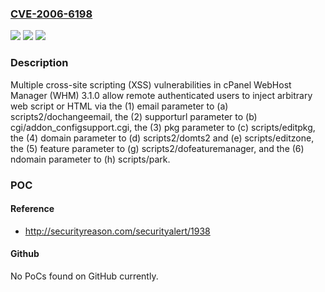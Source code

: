 ### [CVE-2006-6198](https://cve.mitre.org/cgi-bin/cvename.cgi?name=CVE-2006-6198)
![](https://img.shields.io/static/v1?label=Product&message=n%2Fa&color=blue)
![](https://img.shields.io/static/v1?label=Version&message=n%2Fa&color=blue)
![](https://img.shields.io/static/v1?label=Vulnerability&message=n%2Fa&color=brighgreen)

### Description

Multiple cross-site scripting (XSS) vulnerabilities in cPanel WebHost Manager (WHM) 3.1.0 allow remote authenticated users to inject arbitrary web script or HTML via the (1) email parameter to (a) scripts2/dochangeemail, the (2) supporturl parameter to (b) cgi/addon_configsupport.cgi, the (3) pkg parameter to (c) scripts/editpkg, the (4) domain parameter to (d) scripts2/domts2 and (e) scripts/editzone, the (5) feature parameter to (g) scripts2/dofeaturemanager, and the (6) ndomain parameter to (h) scripts/park.

### POC

#### Reference
- http://securityreason.com/securityalert/1938

#### Github
No PoCs found on GitHub currently.

